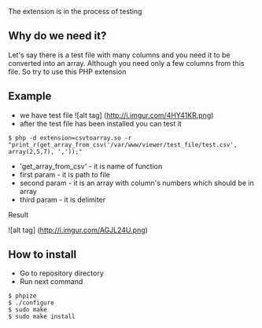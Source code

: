 The extension is in the process of testing

## Why do we need it?

Let's say there is a test file with many columns and you need it to be converted into an array. Although you need only a few columns from this file. So try to use this PHP extension

## Example
- we have test file
![alt tag] (http://i.imgur.com/4HY41KR.png)
- after the test file has beеn installed you can test it
```
$ php -d extension=csvtoarray.so -r "print_r(get_array_from_csv('/var/www/viewer/test_file/test.csv', array(2,5,7), ','));"
```
- 'get_array_from_csv' - it is name of function
- first param - it is path to file
- second param - it is an array with column's numbers which should be in array
- third param - it is delimiter

Result

![alt tag] (http://i.imgur.com/AGJL24U.png)

## How to install
- Go to repository directory
- Run next command
```
$ phpize
$ ./configure
$ sudo make
$ sudo make install
```
